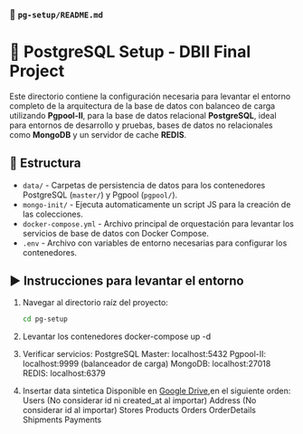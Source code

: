 ### 📁 `pg-setup/README.md`

# 🐘 PostgreSQL Setup - DBII Final Project

Este directorio contiene la configuración necesaria para levantar el entorno completo de la arquitectura de la base de datos con balanceo de carga utilizando **Pgpool-II**, para la base de datos relacional **PostgreSQL**, ideal para entornos de desarrollo y pruebas,  bases de datos no relacionales como **MongoDB** y un servidor de cache **REDIS**.

## 📂 Estructura

- `data/` - Carpetas de persistencia de datos para los contenedores PostgreSQL (`master/`) y Pgpool (`pgpool/`).
- `mongo-init/` - Ejecuta automaticamente un script JS para la creación de las colecciones.
- `docker-compose.yml` - Archivo principal de orquestación para levantar los servicios de base de datos con Docker Compose.
- `.env` - Archivo con variables de entorno necesarias para configurar los contenedores.

## ▶️ Instrucciones para levantar el entorno

1. Navegar al directorio raíz del proyecto:
   ```bash
   cd pg-setup

2. Levantar los contenedores
   docker-compose up -d

3. Verificar servicios:
   PostgreSQL Master: localhost:5432
   Pgpool-II: localhost:9999 (balanceador de carga)
   MongoDB:  localhost:27018
   REDIS: localhost:6379

4. Insertar data sintetica Disponible en [Google Drive](https://drive.google.com/drive/folders/1jUZXU4HzO4oqksMzTFWZDLdHYX4m4Yew?usp=drive_link),en el siguiente orden:
   Users (No considerar id ni created_at al importar)
   Address (No considerar id al importar)
   Stores
   Products
   Orders
   OrderDetails
   Shipments
   Payments
